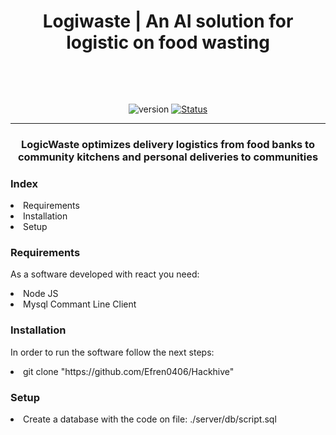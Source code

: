 <h1 align="center">
    <p>Logiwaste | An AI solution for logistic on food wasting</p>
    <br>
</h1>
<div align="center">

  ![version](https://img.shields.io/badge/version-1.0.0-blue.svg)
  [![Status](https://img.shields.io/badge/status-active-success.svg)]()

</div>

---

<h3 align="center">
    LogicWaste optimizes delivery logistics from food banks to community kitchens and personal deliveries to communities
</h3>

<h3>Index</h3>
<p>
    <li>Requirements</li>
    <li>Installation</li>
    <li>Setup</li>
</p>

<h3>Requirements</h3>
<p>
    As a software developed with react you need:
</p>
<lu>
    <li>Node JS</li>
    <li>Mysql Commant Line Client</li>
</lu>

<h3>Installation</h3>
<p>In order to run the software follow the next steps:</p>
<lu>
    <li>git clone "https://github.com/Efren0406/Hackhive"</li>
</lu>
<h3>Setup</h3>
<p>
    <li>Create a database with the code on file: ./server/db/script.sql</li>
</p>